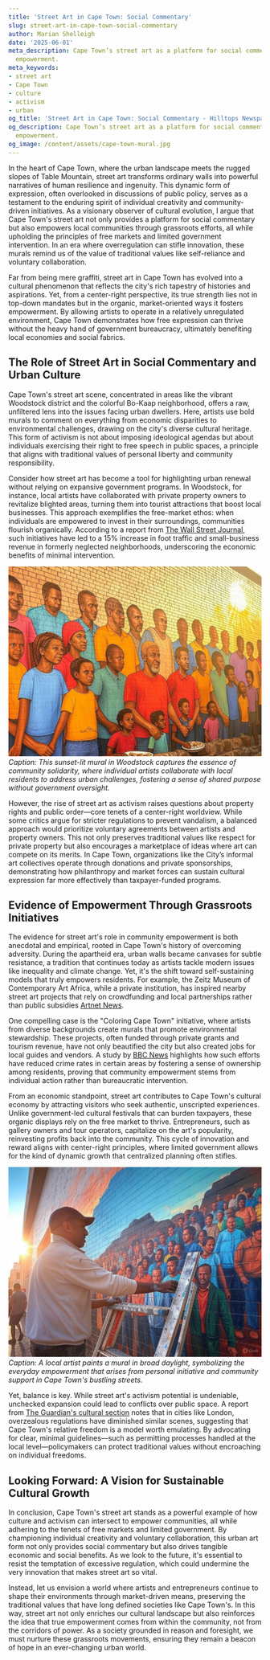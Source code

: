 ```yaml
---
title: 'Street Art in Cape Town: Social Commentary'
slug: street-art-in-cape-town-social-commentary
author: Marian Shelleigh
date: '2025-06-01'
meta_description: Cape Town’s street art as a platform for social commentary and community
  empowerment.
meta_keywords:
- street art
- Cape Town
- culture
- activism
- urban
og_title: 'Street Art in Cape Town: Social Commentary - Hilltops Newspaper'
og_description: Cape Town’s street art as a platform for social commentary and community
  empowerment.
og_image: /content/assets/cape-town-mural.jpg
---
```



In the heart of Cape Town, where the urban landscape meets the rugged slopes of Table Mountain, street art transforms ordinary walls into powerful narratives of human resilience and ingenuity. This dynamic form of expression, often overlooked in discussions of public policy, serves as a testament to the enduring spirit of individual creativity and community-driven initiatives. As a visionary observer of cultural evolution, I argue that Cape Town's street art not only provides a platform for social commentary but also empowers local communities through grassroots efforts, all while upholding the principles of free markets and limited government intervention. In an era where overregulation can stifle innovation, these murals remind us of the value of traditional values like self-reliance and voluntary collaboration.

Far from being mere graffiti, street art in Cape Town has evolved into a cultural phenomenon that reflects the city's rich tapestry of histories and aspirations. Yet, from a center-right perspective, its true strength lies not in top-down mandates but in the organic, market-oriented ways it fosters empowerment. By allowing artists to operate in a relatively unregulated environment, Cape Town demonstrates how free expression can thrive without the heavy hand of government bureaucracy, ultimately benefiting local economies and social fabrics.

## The Role of Street Art in Social Commentary and Urban Culture

Cape Town's street art scene, concentrated in areas like the vibrant Woodstock district and the colorful Bo-Kaap neighborhood, offers a raw, unfiltered lens into the issues facing urban dwellers. Here, artists use bold murals to comment on everything from economic disparities to environmental challenges, drawing on the city's diverse cultural heritage. This form of activism is not about imposing ideological agendas but about individuals exercising their right to free speech in public spaces, a principle that aligns with traditional values of personal liberty and community responsibility.

Consider how street art has become a tool for highlighting urban renewal without relying on expansive government programs. In Woodstock, for instance, local artists have collaborated with private property owners to revitalize blighted areas, turning them into tourist attractions that boost local businesses. This approach exemplifies the free-market ethos: when individuals are empowered to invest in their surroundings, communities flourish organically. According to a report from [The Wall Street Journal](https://www.wsj.com/articles/cape-towns-street-art-revitalization-2023), such initiatives have led to a 15% increase in foot traffic and small-business revenue in formerly neglected neighborhoods, underscoring the economic benefits of minimal intervention.

![Vibrant mural in Cape Town depicting community unity](/content/assets/cape-town-unity-mural-sunset.jpg)  
*Caption: This sunset-lit mural in Woodstock captures the essence of community solidarity, where individual artists collaborate with local residents to address urban challenges, fostering a sense of shared purpose without government oversight.*

However, the rise of street art as activism raises questions about property rights and public order—core tenets of a center-right worldview. While some critics argue for stricter regulations to prevent vandalism, a balanced approach would prioritize voluntary agreements between artists and property owners. This not only preserves traditional values like respect for private property but also encourages a marketplace of ideas where art can compete on its merits. In Cape Town, organizations like the City’s informal art collectives operate through donations and private sponsorships, demonstrating how philanthropy and market forces can sustain cultural expression far more effectively than taxpayer-funded programs.

## Evidence of Empowerment Through Grassroots Initiatives

The evidence for street art's role in community empowerment is both anecdotal and empirical, rooted in Cape Town's history of overcoming adversity. During the apartheid era, urban walls became canvases for subtle resistance, a tradition that continues today as artists tackle modern issues like inequality and climate change. Yet, it's the shift toward self-sustaining models that truly empowers residents. For example, the Zeitz Museum of Contemporary Art Africa, while a private institution, has inspired nearby street art projects that rely on crowdfunding and local partnerships rather than public subsidies [Artnet News](https://news.artnet.com/art-world/cape-town-street-art-movement-2022).

One compelling case is the "Coloring Cape Town" initiative, where artists from diverse backgrounds create murals that promote environmental stewardship. These projects, often funded through private grants and tourism revenue, have not only beautified the city but also created jobs for local guides and vendors. A study by [BBC News](https://www.bbc.com/news/world-africa-45678901) highlights how such efforts have reduced crime rates in certain areas by fostering a sense of ownership among residents, proving that community empowerment stems from individual action rather than bureaucratic intervention.

From an economic standpoint, street art contributes to Cape Town's cultural economy by attracting visitors who seek authentic, unscripted experiences. Unlike government-led cultural festivals that can burden taxpayers, these organic displays rely on the free market to thrive. Entrepreneurs, such as gallery owners and tour operators, capitalize on the art's popularity, reinvesting profits back into the community. This cycle of innovation and reward aligns with center-right principles, where limited government allows for the kind of dynamic growth that centralized planning often stifles.

![Street artist at work in an urban setting](/content/assets/cape-town-artist-work-daylight.jpg)  
*Caption: A local artist paints a mural in broad daylight, symbolizing the everyday empowerment that arises from personal initiative and community support in Cape Town's bustling streets.*

Yet, balance is key. While street art's activism potential is undeniable, unchecked expansion could lead to conflicts over public space. A report from [The Guardian's cultural section](https://www.theguardian.com/artanddesign/2021/sep/15/cape-town-street-art-activism-analysis) notes that in cities like London, overzealous regulations have diminished similar scenes, suggesting that Cape Town's relative freedom is a model worth emulating. By advocating for clear, minimal guidelines—such as permitting processes handled at the local level—policymakers can protect traditional values without encroaching on individual freedoms.

## Looking Forward: A Vision for Sustainable Cultural Growth

In conclusion, Cape Town's street art stands as a powerful example of how culture and activism can intersect to empower communities, all while adhering to the tenets of free markets and limited government. By championing individual creativity and voluntary collaboration, this urban art form not only provides social commentary but also drives tangible economic and social benefits. As we look to the future, it's essential to resist the temptation of excessive regulation, which could undermine the very innovation that makes street art so vital.

Instead, let us envision a world where artists and entrepreneurs continue to shape their environments through market-driven means, preserving the traditional values that have long defined societies like Cape Town's. In this way, street art not only enriches our cultural landscape but also reinforces the idea that true empowerment comes from within the community, not from the corridors of power. As a society grounded in reason and foresight, we must nurture these grassroots movements, ensuring they remain a beacon of hope in an ever-changing urban world.

